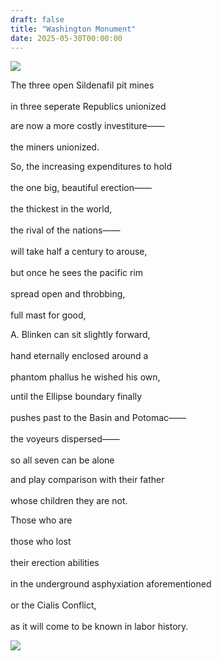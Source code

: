 ```yaml
---
draft: false
title: "Washington Monument"
date: 2025-05-30T00:00:00
---
```


![](/poems/posts/washingtonpost/IMG_5063.jpg) 

The three open Sildenafil pit mines <br>  
in three seperate Republics unionized 

are now a more costly investiture—— <br>  
the miners unionized.

So, the increasing expenditures to hold <br>  
the one big, beautiful erection—— <br>  
the thickest in the world, <br>  
the rival of the nations—— <br>  
will take half a century to arouse, <br>  
but once he sees the pacific rim <br>  
spread open and throbbing, <br>  
full mast for good,

A. Blinken can sit slightly forward, <br>  
hand eternally enclosed around a <br>  
phantom phallus he wished his own,

until the Ellipse boundary finally <br>  
pushes past to the Basin and Potomac—— <br>  
the voyeurs dispersed—— <br>  
so all seven can be alone <br>  

and play comparison with their father <br>  
whose children they are not.

Those who are <br>  
those who lost <br>  
their erection abilities <br>  
in the underground asphyxiation aforementioned <br>  
or the Cialis Conflict, <br>  
as it will come to be known in labor history. 

![](/poems/posts/washingtonpost/IMG_5129.jpg) 
